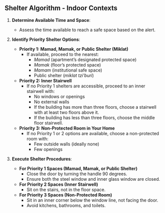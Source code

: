 ##  Shelter Algorithm - Indoor Contexts

1. **Determine Available Time and Space**:
   - Assess the time available to reach a safe space based on the alert.

2. **Identify Priority Shelter Options**:
   - **Priority 1: Mamad, Mamak, or Public Shelter (Miklat)**
     - If available, proceed to the nearest:
       - *Mamad* (apartment’s designated protected space)
       - *Mamak* (floor’s protected space)
       - *Mamam* (institutional safe space)
       - Public shelter (*miklat tzi'buri*)
   - **Priority 2: Inner Stairwell**
     - If no Priority 1 shelters are accessible, proceed to an inner stairwell with:
       - No windows or openings
       - No external walls
       - If the building has more than three floors, choose a stairwell with at least two floors above it.
       - If the building has less than three floors, choose the middle floor stairwell.
   - **Priority 3: Non-Protected Room in Your Home**
     - If no Priority 1 or 2 options are available, choose a non-protected room with:
       - Few outside walls (ideally none)
       - Few openings

3. **Execute Shelter Procedures**:
   - **For Priority 1 Spaces (Mamad, Mamak, or Public Shelter)**
     - Close the door by turning the handle 90 degrees.
     - Ensure both the steel window and inner glass window are closed.
   - **For Priority 2 Spaces (Inner Stairwell)**
     - Sit on the stairs, not in the floor space.
   - **For Priority 3 Spaces (Non-Protected Room)**
     - Sit in an inner corner below the window line, not facing the door.
     - Avoid kitchens, bathrooms, and toilets.
